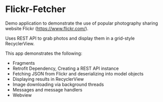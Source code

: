 # Flickr-Fetcher

Demo application to demonstrate the use of popular photography sharing website Flickr (https://www.flickr.com/). 

Uses REST API to grab photos and display them in a grid-style RecyclerView.

This app demonstrates the following:
- Fragments
- Retrofit Dependency, Creating a REST API instance
- Fetching JSON from Flickr and deserializing into model objects
- Displaying results in RecyclerView
- Image downloading via background threads
- Messages and message handlers
- Webview
